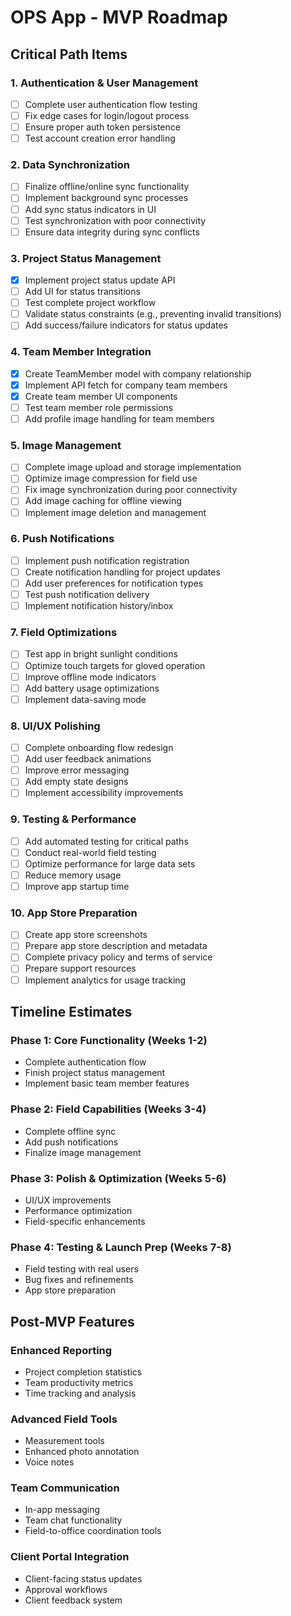 # OPS App - MVP Roadmap

## Critical Path Items

### 1. Authentication & User Management
- [ ] Complete user authentication flow testing
- [ ] Fix edge cases for login/logout process
- [ ] Ensure proper auth token persistence
- [ ] Test account creation error handling

### 2. Data Synchronization
- [ ] Finalize offline/online sync functionality
- [ ] Implement background sync processes
- [ ] Add sync status indicators in UI
- [ ] Test synchronization with poor connectivity
- [ ] Ensure data integrity during sync conflicts

### 3. Project Status Management
- [x] Implement project status update API
- [ ] Add UI for status transitions
- [ ] Test complete project workflow
- [ ] Validate status constraints (e.g., preventing invalid transitions)
- [ ] Add success/failure indicators for status updates

### 4. Team Member Integration
- [x] Create TeamMember model with company relationship
- [x] Implement API fetch for company team members
- [x] Create team member UI components
- [ ] Test team member role permissions
- [ ] Add profile image handling for team members

### 5. Image Management
- [ ] Complete image upload and storage implementation
- [ ] Optimize image compression for field use
- [ ] Fix image synchronization during poor connectivity
- [ ] Add image caching for offline viewing
- [ ] Implement image deletion and management

### 6. Push Notifications
- [ ] Implement push notification registration
- [ ] Create notification handling for project updates
- [ ] Add user preferences for notification types
- [ ] Test push notification delivery
- [ ] Implement notification history/inbox

### 7. Field Optimizations
- [ ] Test app in bright sunlight conditions
- [ ] Optimize touch targets for gloved operation
- [ ] Improve offline mode indicators
- [ ] Add battery usage optimizations
- [ ] Implement data-saving mode

### 8. UI/UX Polishing
- [ ] Complete onboarding flow redesign
- [ ] Add user feedback animations
- [ ] Improve error messaging
- [ ] Add empty state designs
- [ ] Implement accessibility improvements

### 9. Testing & Performance
- [ ] Add automated testing for critical paths
- [ ] Conduct real-world field testing
- [ ] Optimize performance for large data sets
- [ ] Reduce memory usage
- [ ] Improve app startup time

### 10. App Store Preparation
- [ ] Create app store screenshots
- [ ] Prepare app store description and metadata
- [ ] Complete privacy policy and terms of service
- [ ] Prepare support resources
- [ ] Implement analytics for usage tracking

## Timeline Estimates

### Phase 1: Core Functionality (Weeks 1-2)
- Complete authentication flow
- Finish project status management
- Implement basic team member features

### Phase 2: Field Capabilities (Weeks 3-4)
- Complete offline sync
- Add push notifications
- Finalize image management

### Phase 3: Polish & Optimization (Weeks 5-6)
- UI/UX improvements
- Performance optimization
- Field-specific enhancements

### Phase 4: Testing & Launch Prep (Weeks 7-8)
- Field testing with real users
- Bug fixes and refinements
- App store preparation

## Post-MVP Features

### Enhanced Reporting
- Project completion statistics
- Team productivity metrics
- Time tracking and analysis

### Advanced Field Tools
- Measurement tools
- Enhanced photo annotation
- Voice notes

### Team Communication
- In-app messaging
- Team chat functionality
- Field-to-office coordination tools

### Client Portal Integration
- Client-facing status updates
- Approval workflows
- Client feedback system